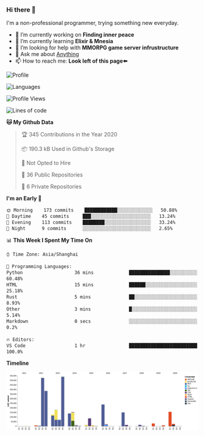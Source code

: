 ### Hi there 👋

I'm a non-professional programmer, trying something new everyday.

<!--
**dyzdyz010/dyzdyz010** is a ✨ _special_ ✨ repository because its `README.md` (this file) appears on your GitHub profile.
-->

- 🔭 I’m currently working on **Finding inner peace**
- 🌱 I’m currently learning **Elixir & Mnesia**
- 🤔 I’m looking for help with **MMORPG game server infrustructure**
- 💬 Ask me about [Anything](https://github.com/dyzdyz010/dyzdyz010/issues)
- 📫 How to reach me: **Look left of this page⬅️**

<!-- - 👯 I’m looking to collaborate on
- 😄 Pronouns: ...
- ⚡ Fun fact: ...
 -->
 
![Profile](https://github-readme-stats.vercel.app/api?username=dyzdyz010&count_private=true&show_icons=true&theme=dracula&include_all_commits=true)

![Languages](https://github-readme-stats.vercel.app/api/top-langs/?username=dyzdyz010&theme=dracula&hide=html,jupyter+notebook&count_private=true&show_icons=true)

<!--START_SECTION:waka-->
![Profile Views](http://img.shields.io/badge/Profile%20Views-0-blue)

![Lines of code](https://img.shields.io/badge/From%20Hello%20World%20I%27ve%20Written-264877%20lines%20of%20code-blue)

**🐱 My Github Data** 

> 🏆 345 Contributions in the Year 2020
 > 
> 📦 190.3 kB Used in Github's Storage 
 > 
> 🚫 Not Opted to Hire
 > 
> 📜 36 Public Repositories
 > 
> 🔑 6 Private Repositories 

**I'm an Early 🐤** 

```text
🌞 Morning    173 commits    ████████████░░░░░░░░░░░░░   50.88% 
🌆 Daytime    45 commits     ███░░░░░░░░░░░░░░░░░░░░░░   13.24% 
🌃 Evening    113 commits    ████████░░░░░░░░░░░░░░░░░   33.24% 
🌙 Night      9 commits      ░░░░░░░░░░░░░░░░░░░░░░░░░   2.65%

```


📊 **This Week I Spent My Time On** 

```text
⌚︎ Time Zone: Asia/Shanghai

💬 Programming Languages: 
Python                   36 mins             ███████████████░░░░░░░░░░   60.48% 
HTML                     15 mins             ██████░░░░░░░░░░░░░░░░░░░   25.18% 
Rust                     5 mins              ██░░░░░░░░░░░░░░░░░░░░░░░   8.93% 
Other                    3 mins              █░░░░░░░░░░░░░░░░░░░░░░░░   5.14% 
Markdown                 0 secs              ░░░░░░░░░░░░░░░░░░░░░░░░░   0.2%

🔥 Editors: 
VS Code                  1 hr                █████████████████████████   100.0%

```

**Timeline**

![Chart not found](https://github.com/dyzdyz010/dyzdyz010/blob/master/charts/bar_graph.png) 


<!--END_SECTION:waka-->
